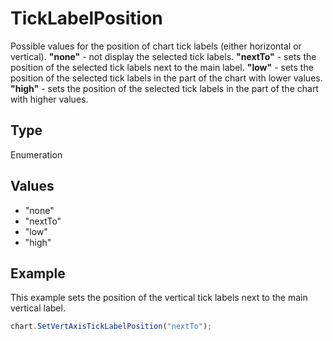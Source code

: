 # TickLabelPosition

Possible values for the position of chart tick labels (either horizontal or vertical).
**"none"** - not display the selected tick labels.
**"nextTo"** - sets the position of the selected tick labels next to the main label.
**"low"** - sets the position of the selected tick labels in the part of the chart with lower values.
**"high"** - sets the position of the selected tick labels in the part of the chart with higher values.

## Type

Enumeration

## Values

- "none"
- "nextTo"
- "low"
- "high"


## Example

This example sets the position of the vertical tick labels next to the main vertical label.

```javascript editor-docx
chart.SetVertAxisTickLabelPosition("nextTo");
```
